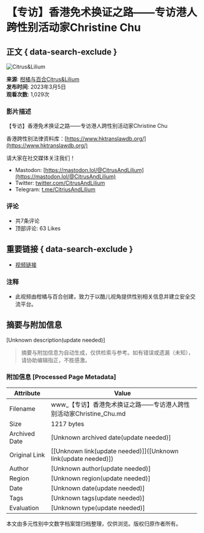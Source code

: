 # 【专访】香港免术换证之路——专访港人跨性别活动家Christine Chu

## 正文 { data-search-exclude }


![Citrus&Lilium](https://yt3.ggpht.com/y-a9tJBBkr8srsErqidYsisSEVblNQ9A4OiKSIzpw-J-3zVxRd23rpgQHJCRvDL0W3knfy0G=s48-c-k-c0x00ffffff-no-rj)

**来源**: [柑橘与百合Citrus&Lilium](https://www.youtube.com/channel/UCgfr45LK6VTcuuMVBHsiNnQ)  
**发布时间**: 2023年3月5日  
**观看次数**: 1,029次  

### 影片描述
【专访】香港免术换证之路——专访港人跨性别活动家Christine Chu

香港跨性别法律资料库：[https://www.hktranslawdb.org/](https://www.hktranslawdb.org/)  

请大家在社交媒体关注我们！  
- Mastodon: [https://mastodon.lol/@CitrusAndLilium](https://mastodon.lol/@CitrusAndLilium)  
- Twitter: [twitter.com/CitrusAndLilium](https://twitter.com/CitrusAndLilium)  
- Telegram: [t.me/CitriusAndLilium](https://t.me/CitriusAndLilium)  

### 评论
- 共7条评论
- 顶部评论: 63 Likes

## 重要链接 { data-search-exclude }
- [视频链接](https://www.youtube.com/watch?v=sC_odWDqNVE)

### 注释
- 此视频由柑橘与百合创建，致力于以酷儿视角提供性别相关信息并建立安全交流平台。
<!-- tcd_original_link https://www.youtube.com/watch?v=VYLtEYw-Ifs -->


## 摘要与附加信息

<!-- tcd_abstract -->
[Unknown description(update needed)]
<!-- tcd_abstract_end -->

> 摘要与附加信息为自动生成，仅供检索与参考。如有错误或遗漏（未知），请协助编辑指正，不胜感激。

### 附加信息 [Processed Page Metadata]

| Attribute       | Value                                  |
|-----------------|----------------------------------------|
| Filename        | www_【专访】香港免术换证之路——专访港人跨性别活动家Christine_Chu.md                             |
| Size            | 1217 bytes                           |
| Archived Date   | [Unknown archived date(update needed)]                             |
| Original Link   | [[Unknown link(update needed)]]([Unknown link(update needed)])                       |
| Author          | [Unknown author(update needed)]                               |
| Region          | [Unknown region(update needed)]                               |
| Date            | [Unknown date(update needed)]                                 |
| Tags            | [Unknown tags(update needed)]                                 |
| Evaluation            | [Unknown type(update needed)]                                 |
<!-- tcd_table_end -->

本文由多元性别中文数字档案馆归档整理，仅供浏览。版权归原作者所有。
